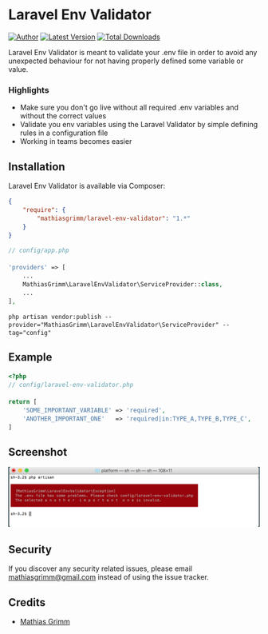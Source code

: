 Laravel Env Validator
======

[![Author](http://img.shields.io/badge/author-@matgrimm-blue.svg?style=flat-square)](https://twitter.com/matgrimm)
[![Latest Version](https://img.shields.io/github/release/mathiasgrimm/laravel-env-validator.svg?style=flat-square)](https://github.com/mathiasgrimm/laravel-env-validator/releases)
[![Total Downloads](https://img.shields.io/packagist/dt/mathiasgrimm/laravel-env-validator.svg?style=flat-square)](https://packagist.org/packages/mathiasgrimm/laravel-env-validator)

Laravel Env Validator is meant to validate your .env file in order to avoid any unexpected behaviour for not having properly defined some variable or value. 

### Highlights

- Make sure you don't go live without all required .env variables and without the correct values
- Validate you env variables using the Laravel Validator by simple defining rules in a configuration file
- Working in teams becomes easier

## Installation

Laravel Env Validator is available via Composer:

```json
{
    "require": {
        "mathiasgrimm/laravel-env-validator": "1.*"
    }
}
```

```php
// config/app.php

'providers' => [
    ...
    MathiasGrimm\LaravelEnvValidator\ServiceProvider::class,
    ...
],
```

```
php artisan vendor:publish --provider="MathiasGrimm\LaravelEnvValidator\ServiceProvider" --tag="config"
```

## Example
```php
<?php
// config/laravel-env-validator.php

return [
    'SOME_IMPORTANT_VARIABLE' => 'required',
    'ANOTHER_IMPORTANT_ONE'   => 'required|in:TYPE_A,TYPE_B,TYPE_C',
]

```

## Screenshot

![Screenshot](screenshot.png)

## Security

If you discover any security related issues, please email mathiasgrimm@gmail.com instead of using the issue tracker.

## Credits

- [Mathias Grimm](https://github.com/mathiasgrimm)

